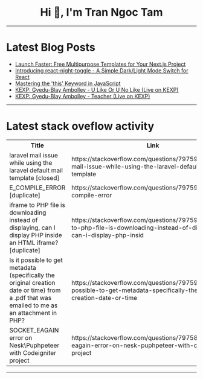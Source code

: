 <h1 align="center">Hi 👋, I'm Tran Ngoc Tam</h1>

---

# Latest Blog Posts 
<!-- BLOG-POST-LIST:START -->
- [Launch Faster: Free Multipurpose Templates for Your Next.js Project](https://dev.to/isanjayjoshi/launch-faster-free-multipurpose-templates-for-your-nextjs-project-3l7)
- [Introducing react-night-toggle - A Simple Dark/Light Mode Switch for React](https://dev.to/praveenskg/introducing-react-night-toggle-a-simple-darklight-mode-switch-for-react-2da3)
- [Mastering the &#39;this&#39; Keyword in JavaScript](https://dev.to/adrahi/mastering-the-this-keyword-in-javascript-3f7m)
- [KEXP: Gyedu-Blay Ambolley - U Like Or U No Like &lpar;Live on KEXP&rpar;](https://dev.to/music_youtube/kexp-gyedu-blay-ambolley-u-like-or-u-no-like-live-on-kexp-5bja)
- [KEXP: Gyedu-Blay Ambolley - Teacher &lpar;Live on KEXP&rpar;](https://dev.to/music_youtube/kexp-gyedu-blay-ambolley-teacher-live-on-kexp-jij)
<!-- BLOG-POST-LIST:END -->

---

# Latest stack oveflow activity
<table>
  <tr><th>Title</th><th>Link</th></tr>
  <!-- STACKOVERFLOW:START --><tr><td>laravel mail issue while using the laravel default mail template [closed]</td><td>https://stackoverflow.com/questions/79759732/laravel-mail-issue-while-using-the-laravel-default-mail-template</td></tr><tr><td>E_COMPILE_ERROR [duplicate]</td><td>https://stackoverflow.com/questions/79759731/e-compile-error</td></tr><tr><td>iframe to PHP file is downloading instead of displaying, can I display PHP inside an HTML iframe? [duplicate]</td><td>https://stackoverflow.com/questions/79759180/iframe-to-php-file-is-downloading-instead-of-displaying-can-i-display-php-insid</td></tr><tr><td>Is it possible to get metadata &lpar;specifically the original creation date or time&rpar; from a .pdf that was emailed to me as an attachment in PHP?</td><td>https://stackoverflow.com/questions/79759173/is-it-possible-to-get-metadata-specifically-the-original-creation-date-or-time</td></tr><tr><td>SOCKET_EAGAIN error on Nesk\Puphpeteer with Codeigniter project</td><td>https://stackoverflow.com/questions/79758987/socket-eagain-error-on-nesk-puphpeteer-with-codeigniter-project</td></tr><!-- STACKOVERFLOW:END -->
</table>

---


